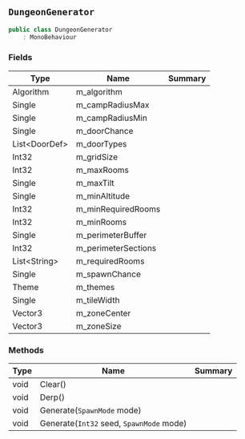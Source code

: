 ## `DungeonGenerator`

```csharp
public class DungeonGenerator
    : MonoBehaviour

```

### Fields

| Type | Name | Summary | 
| --- | --- | --- | 
| Algorithm | m_algorithm |  | 
| Single | m_campRadiusMax |  | 
| Single | m_campRadiusMin |  | 
| Single | m_doorChance |  | 
| List&lt;DoorDef&gt; | m_doorTypes |  | 
| Int32 | m_gridSize |  | 
| Int32 | m_maxRooms |  | 
| Single | m_maxTilt |  | 
| Single | m_minAltitude |  | 
| Int32 | m_minRequiredRooms |  | 
| Int32 | m_minRooms |  | 
| Single | m_perimeterBuffer |  | 
| Int32 | m_perimeterSections |  | 
| List&lt;String&gt; | m_requiredRooms |  | 
| Single | m_spawnChance |  | 
| Theme | m_themes |  | 
| Single | m_tileWidth |  | 
| Vector3 | m_zoneCenter |  | 
| Vector3 | m_zoneSize |  | 


### Methods

| Type | Name | Summary | 
| --- | --- | --- | 
| void | Clear() |  | 
| void | Derp() |  | 
| void | Generate(`SpawnMode` mode) |  | 
| void | Generate(`Int32` seed, `SpawnMode` mode) |  | 


